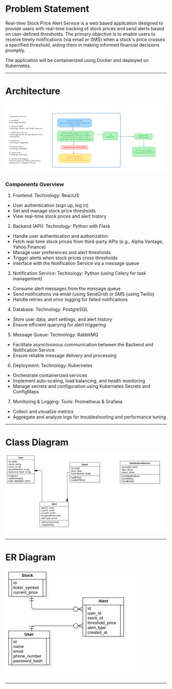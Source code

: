 # Problem Statement

Real-time Stock Price Alert Service is a web based application designed to provide users with real-time tracking of stock prices and send alerts based on user-defined thresholds. 
The primary objective is to enable users to receive timely notifications (via email or SMS) when a stock's price crosses a specified threshold, aiding them in making informed financial decisions promptly.

The application will be containerized using Docker and deployed on Kubernetes. 

---

# Architecture

![img.png](img.png)

### **Components Overview**

1. Frontend:
Technology: ReactJS
- User authentication (sign up, log in)
- Set and manage stock price thresholds
- View real-time stock prices and alert history

2. Backend (API):
Technology: Python with Flask
- Handle user authentication and authorization
- Fetch real-time stock prices from third-party APIs (e.g., Alpha Vantage, Yahoo Finance)
- Manage user preferences and alert thresholds
- Trigger alerts when stock prices cross thresholds
- Interface with the Notification Service via a message queue

3. Notification Service:
Technology: Python (using Celery for task management)
- Consume alert messages from the message queue
- Send notifications via email (using SendGrid) or SMS (using Twilio)
- Handle retries and error logging for failed notifications

4. Database:
Technology: PostgreSQL
- Store user data, alert settings, and alert history
- Ensure efficient querying for alert triggering

5. Message Queue:
Technology: RabbitMQ
- Facilitate asynchronous communication between the Backend and Notification Service
- Ensure reliable message delivery and processing

6. Deployment:
Technology: Kubernetes
- Orchestrate containerized services
- Implement auto-scaling, load balancing, and health monitoring
- Manage secrets and configuration using Kubernetes Secrets and ConfigMaps

7. Monitoring & Logging:
Tools: Prometheus & Grafana
- Collect and visualize metrics
- Aggregate and analyze logs for troubleshooting and performance tuning

---

# Class Diagram

![ClassDiagram1.jpg](ClassDiagram1.jpg)

---

# ER Diagram

![ERDiagram1.jpg](ERDDiagram1.jpg)


---